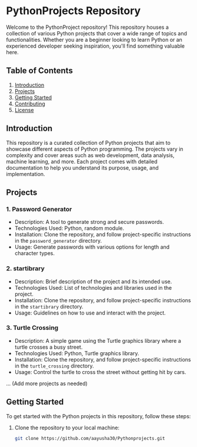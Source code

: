 # PythonProjects Repository

Welcome to the PythonProject repository! This repository houses a collection of various Python projects that cover a wide range of topics and functionalities. Whether you are a beginner looking to learn Python or an experienced developer seeking inspiration, you'll find something valuable here.

## Table of Contents

1. [Introduction](#introduction)
2. [Projects](#projects)
3. [Getting Started](#getting-started)
4. [Contributing](#contributing)
5. [License](#license)

## Introduction

This repository is a curated collection of Python projects that aim to showcase different aspects of Python programming. The projects vary in complexity and cover areas such as web development, data analysis, machine learning, and more. Each project comes with detailed documentation to help you understand its purpose, usage, and implementation.

## Projects

### 1. Password Generator

   - Description: A tool to generate strong and secure passwords.
   - Technologies Used: Python, random module.
   - Installation: Clone the repository, and follow project-specific instructions in the `password_generator` directory.
   - Usage: Generate passwords with various options for length and character types.

### 2. startibrary

   - Description: Brief description of the project and its intended use.
   - Technologies Used: List of technologies and libraries used in the project.
   - Installation: Clone the repository, and follow project-specific instructions in the `startibrary` directory.
   - Usage: Guidelines on how to use and interact with the project.

### 3. Turtle Crossing

   - Description: A simple game using the Turtle graphics library where a turtle crosses a busy street.
   - Technologies Used: Python, Turtle graphics library.
   - Installation: Clone the repository, and follow project-specific instructions in the `turtle_crossing` directory.
   - Usage: Control the turtle to cross the street without getting hit by cars.

... (Add more projects as needed)

## Getting Started

To get started with the Python projects in this repository, follow these steps:

1. Clone the repository to your local machine:

   ```bash
   git clone https://github.com/aayusha30/Pythonprojects.git
